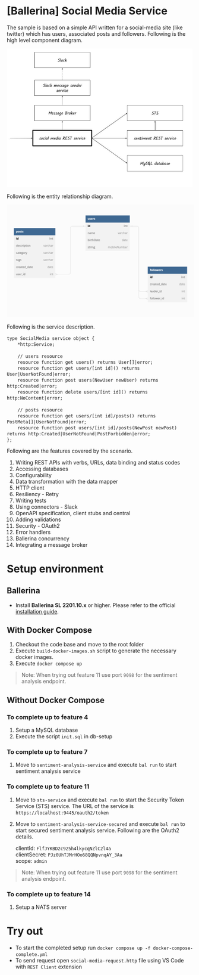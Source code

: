 # [Ballerina] Social Media Service

The sample is based on a simple API written for a social-media site (like twitter) which has users, associated posts and followers. Following is the high level component diagram.

<img src="diagram.jpg" alt="drawing" width='500'/>

Following is the entity relationship diagram.

<img src="er.png" alt="drawing" width='700'/>

Following is the service description.

```ballerina
type SocialMedia service object {
    *http:Service;

    // users resource
    resource function get users() returns User[]|error;
    resource function get users/[int id]() returns User|UserNotFound|error;
    resource function post users(NewUser newUser) returns http:Created|error;
    resource function delete users/[int id]() returns http:NoContent|error;

    // posts resource
    resource function get users/[int id]/posts() returns PostMeta[]|UserNotFound|error;
    resource function post users/[int id]/posts(NewPost newPost) returns http:Created|UserNotFound|PostForbidden|error;
};
```

Following are the features covered by the scenario.

1. Writing REST APIs with verbs, URLs, data binding and status codes
2. Accessing databases
3. Configurability
4. Data transformation with the data mapper
5. HTTP client
6. Resiliency - Retry
7. Writing tests
8. Using connectors - Slack
9. OpenAPI specification, client stubs and central
10. Adding validations
11. Security - OAuth2
12. Error handlers
13. Ballerina concurrency
14. Integrating a message broker

# Setup environment

## Ballerina
- Install **Ballerina SL 2201.10.x** or higher. Please refer to the official [installation guide](https://ballerina.io/downloads/installation-options/).

## With Docker Compose
1. Checkout the code base and move to the root folder
2. Execute `build-docker-images.sh` script to generate the necessary docker images.
3. Execute `docker compose up`

>Note: When trying out feature 11 use port `9098` for the sentiment analysis endpoint.

## Without Docker Compose

### To complete up to feature 4
1. Setup a MySQL database
2. Execute the script `init.sql` in db-setup

### To complete up to feature 7
1. Move to `sentiment-analysis-service` and execute `bal run` to start sentiment analysis service

### To complete up to feature 11
1. Move to `sts-service` and execute `bal run` to start the Security Token Service (STS) service. The URL of the service is `https://localhost:9445/oauth2/token`
2. Move to `sentiment-analysis-service-secured` and execute `bal run` to start secured sentiment analysis service. Following are the OAuth2 details.

   clientId: `FlfJYKBD2c925h4lkycqNZlC2l4a`  
   clientSecret: `PJz0UhTJMrHOo68QQNpvnqAY_3Aa`  
   scope: `admin`  

>Note: When trying out feature 11 use port `9098` for the sentiment analysis endpoint.

### To complete up to feature 14
1. Setup a NATS server

# Try out
- To start the completed setup run `docker compose up -f docker-compose-complete.yml`
- To send request open `social-media-request.http` file using VS Code with `REST Client` extension

